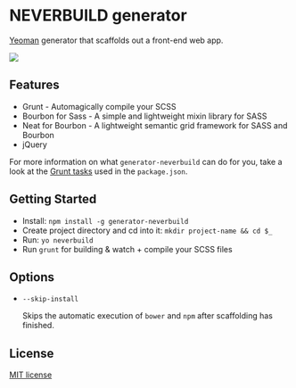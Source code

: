 # NEVERBUILD generator

[Yeoman](http://yeoman.io) generator that scaffolds out a front-end web app.

![](http://i.imgur.com/5YLfo6S.png)


## Features

* Grunt - Automagically compile your SCSS
* Bourbon for Sass - A simple and lightweight mixin library for SASS
* Neat for Bourbon - A lightweight semantic grid framework for SASS and Bourbon
* jQuery

For more information on what `generator-neverbuild` can do for you, take a look at the [Grunt tasks](https://github.com/vslio/generator-neverbuild/blob/master/app/templates/_package.json) used in the `package.json`.


## Getting Started

- Install: `npm install -g generator-neverbuild`
- Create project directory and cd into it: `mkdir project-name && cd $_`
- Run: `yo neverbuild`
- Run `grunt` for building & watch + compile your SCSS files


## Options

* `--skip-install`

  Skips the automatic execution of `bower` and `npm` after scaffolding has finished.


## License

[MIT license](http://opensource.org/licenses/MIT)